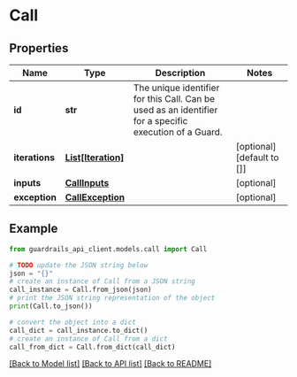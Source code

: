 # Call


## Properties

Name | Type | Description | Notes
------------ | ------------- | ------------- | -------------
**id** | **str** | The unique identifier for this Call.  Can be used as an identifier for a specific execution of a Guard. | 
**iterations** | [**List[Iteration]**](Iteration.md) |  | [optional] [default to []]
**inputs** | [**CallInputs**](CallInputs.md) |  | [optional] 
**exception** | [**CallException**](CallException.md) |  | [optional] 

## Example

```python
from guardrails_api_client.models.call import Call

# TODO update the JSON string below
json = "{}"
# create an instance of Call from a JSON string
call_instance = Call.from_json(json)
# print the JSON string representation of the object
print(Call.to_json())

# convert the object into a dict
call_dict = call_instance.to_dict()
# create an instance of Call from a dict
call_from_dict = Call.from_dict(call_dict)
```
[[Back to Model list]](../README.md#documentation-for-models) [[Back to API list]](../README.md#documentation-for-api-endpoints) [[Back to README]](../README.md)


